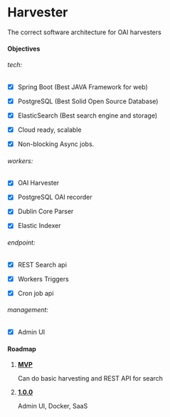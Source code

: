 # Harvester

The correct software architecture for OAI harvesters

#### Objectives

###### tech:

- [x] Spring Boot (Best JAVA Framework for web)

- [x] PostgreSQL (Best Solid Open Source Database)

- [x] ElasticSearch (Best search engine and storage)

- [x] Cloud ready, scalable

- [x] Non-blocking Async jobs.

###### workers:

- [x] OAI Harvester

- [x] PostgreSQL OAI recorder

- [x] Dublin Core Parser

- [x] Elastic Indexer

###### endpoint:

- [x] REST Search api

- [x] Workers Triggers

- [x] Cron job api

###### management:

- [x] Admin UI

#### Roadmap

1.  [**MVP**](https://github.com/academic/harvester/milestone/1)
    
    Can do basic harvesting and REST API for search
    
2.  [**1.0.0**](https://github.com/academic/harvester/milestone/2)
    
    Admin UI, Docker, SaaS
